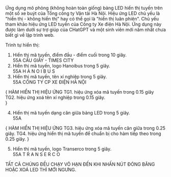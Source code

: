 Ứng dụng mô phỏng (không hoàn toàn giống) bảng LED hiển thị tuyến trên một số xe buýt của Tổng công ty Vận tải Hà Nội.
Hiệu ứng LED chủ yếu là "hiển thị - không hiển thị" hay có thể gọi là "hiển thị luân phiên".
Chủ yếu tham khảo hiệu ứng LED tuyến của Công ty Xe điện Hà Nội.
Ứng dụng này được làm dưới sự trợ giúp của CHatGPT và một sinh viên mới năm nhất chưa biết gì về lập trình web.

Trình tự hiển thị:
1. Hiển thị mã tuyến, điểm đầu - điểm cuối trong 10 giây. </br> 
   55A    CẦU GIẤY - TIMES CITY
2. Hiển thị mã tuyến, logo Hanoibus trong 5 giây. </br>
   55A      H A N O I B U S
3. Hiển thị mã tuyến, tên xí nghiệp trong 5 giây.</br>
   55A      CÔNG TY CP XE ĐIỆN HÀ NỘI

{
HÀM HIỂN THỊ HIỆU ỨNG
TG1. hiệu ứng xóa mã tuyến trong 0.15 giây</br>
TG2. hiệu ứng xoá tên xí nghiệp trong 0.15 giây.</br>
}

4. Hiển thị mã tuyến dạng căn giữa bảng LED trong 5 giây.</br>
         55A

{
HÀM HIỂN THỊ HIỆU ỨNG
TG3. hiệu ứng xóa mã tuyến căn giữa trong 0.25 giây.
TG4. hiệu ứng hiển thị mã tuyến để chuẩn bị cho hàm tiếp theo trong 0.25 giây.
}

5. Hiển thị mã tuyến, logo Transerco trong 5 giây. </br>
   55A      T R A N S E R C O

TẤT CẢ CHÚNG ĐỀU CHẠY VÔ HẠN ĐẾN KHI NHẤN NÚT ĐÓNG BĂNG HOẶC XOÁ LED THÌ MỚI NGƯNG.

